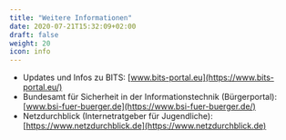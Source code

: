 ```yaml
---
title: "Weitere Informationen"
date: 2020-07-21T15:32:09+02:00
draft: false
weight: 20
icon: info
---
```


- Updates und Infos zu BITS: [www.bits-portal.eu](https://www.bits-portal.eu/)
- Bundesamt für Sicherheit in der Informationstechnik (Bürgerportal): [www.bsi-fuer-buerger.de](https://www.bsi-fuer-buerger.de/)
- Netzdurchblick (Internetratgeber für Jugendliche): [https://www.netzdurchblick.de](https://www.netzdurchblick.de)
